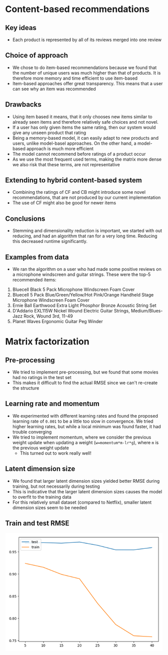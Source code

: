 # Content-based recommendations
## Key ideas
- Each product is represented by all of its reviews merged into one review

## Choice of approach
- We chose to do item-based recommendations because we found that the number of unique users was much higher than that
of products. It is therefore more memory and time efficient to use item-based
- Item-based approaches offer great transparency. This means that a user can see why an item was recommended

## Drawbacks
- Using item based it means, that it only chooses new items similar to already seen items and therefore
relatively safe choices and not novel.
- If a user has only given items the same rating, then our system would give any unseen product that rating
- Being a memory-based model, it can easily adapt to new products and users, unlike model-basel approaches. On the other
hand, a model-based approach is much more efficient
- The model cannot recommend before ratings of a product occur
- As we use the most frequent used terms, making the matrix more dense we also risk that these terms,
are not representative 

## Extending to hybrid content-based system
- Combining the ratings of CF and CB might introduce some novel recommendations, that are not produced by
our current implementation
- The use of CF might also be good for newer items

## Conclusions
- Stemming and dimensionality reduction is important, we started with out reducing, and had an algorithm that ran
for a very long time. Reducing this decreased runtime significantly. 

## Examples from data
- We ran the algorithm on a user who had made some positive reviews on a microphone windscreen and guitar strings. These were the top-5 recommended items:
1. Bluecell Black 5 Pack Microphone Windscreen Foam Cover
2. Bluecell 5 Pack Blue/Green/Yellow/Hot Pink/Orange Handheld Stage Microphone Windscreen Foam Cover
3. Ernie Ball Earthwood Extra Light Phosphor Bronze Acoustic String Set
4. D'Addario EXL115W Nickel Wound Electric Guitar Strings, Medium/Blues-Jazz Rock, Wound 3rd, 11-49
5. Planet Waves Ergonomic Guitar Peg Winder

# Matrix factorization
## Pre-processing
- We tried to implement pre-processing, but we found that some movies had no ratings in the test set
- This makes it difficult to find the actual RMSE since we can't re-create the structure

## Learning rate and momentum
- We experimented with different learning rates and found the proposed learning rate of `0.001` to be a little too slow
in convergence. We tried higher learning rates, but while a local minimum was found faster, it had trouble converging
- We tried to implement momentum, where we consider the previous weight update when updating a weight
(`w=momentum*m-lr*g`), where `m` is the previous weight update
   - This turned out to work really well!

## Latent dimension size
- We found that larger latent dimension sizes yielded better RMSE during training, but not necessarily during testing
- This is indicative that the larger latent dimension sizes causes the model to overfit to the training data
- For this relatively small dataset (compared to Netflix), smaller latent dimension sizes seem to be needed

## Train and test RMSE
![Test/train RMSE](test-vs-train.png "Test/train RMSE")